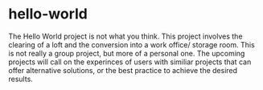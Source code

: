 # hello-world
The Hello World project is not what you think. This project involves the clearing of a loft and the conversion into a work office/ storage room.
This is not really a group project, but more of a personal one.
The upcoming projects will call on the experinces of users with similiar projects that can offer alternative solutions, or the best practice to achieve the desired results.
